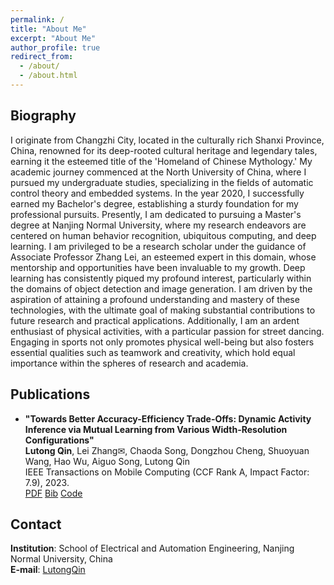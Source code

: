 ```yaml
---
permalink: /
title: "About Me"
excerpt: "About Me"
author_profile: true
redirect_from: 
  - /about/
  - /about.html
---
```


## Biography

I originate from Changzhi City, located in the culturally rich Shanxi Province, China, renowned for its deep-rooted cultural heritage and legendary tales, earning it the esteemed title of the 'Homeland of Chinese Mythology.' My academic journey commenced at the North University of China, where I pursued my undergraduate studies, specializing in the fields of automatic control theory and embedded systems. In the year 2020, I successfully earned my Bachelor's degree, establishing a sturdy foundation for my professional pursuits. Presently, I am dedicated to pursuing a Master's degree at Nanjing Normal University, where my research endeavors are centered on human behavior recognition, ubiquitous computing, and deep learning. I am privileged to be a research scholar under the guidance of Associate Professor Zhang Lei, an esteemed expert in this domain, whose mentorship and opportunities have been invaluable to my growth. Deep learning has consistently piqued my profound interest, particularly within the domains of object detection and image generation. I am driven by the aspiration of attaining a profound understanding and mastery of these technologies, with the ultimate goal of making substantial contributions to future research and practical applications. Additionally, I am an ardent enthusiast of physical activities, with a particular passion for street dancing. Engaging in sports not only promotes physical well-being but also fosters essential qualities such as teamwork and creativity, which hold equal importance within the spheres of research and academia.

## Publications

- **"Towards Better Accuracy-Efficiency Trade-Offs: Dynamic Activity Inference via Mutual Learning from Various Width-Resolution Configurations"**  
**Lutong Qin**, Lei Zhang✉, Chaoda Song, Dongzhou Cheng, Shuoyuan Wang, Hao Wu, Aiguo Song, Lutong Qin  
IEEE Transactions on Mobile Computing (CCF Rank A, Impact Factor: 7.9), 2023.  
[PDF]() [Bib]() [Code](https://github.com/Lutong-Qin/Adaptive_har)  

## Contact

**Institution**: School of Electrical and Automation Engineering, Nanjing Normal University, China  
**E-mail**: [LutongQin](mailto:211843003@njnu.edu.cn)


